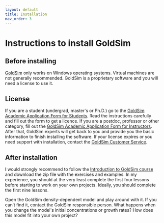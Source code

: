 ```yaml
---
layout: default
title: Installation
nav_order: 3
---
```


# Instructions to install GoldSim

## Before installing
[GoldSim](https://www.goldsim.com/)  only works on Windows operating systems. Virtual machines are not generally recommended. GoldSim is a proprietary software and you will need a license to use it.

## License

If you are a student (undergrad, master's or Ph.D.) go to the [GoldSim Academic Application Form for Students](https://www.goldsim.com/Forms/StudentAcademic/). Read the instructions carefully and fill out the form to get a licence. If you are a postdoc, professor or other category, fill out the [GoldSim Academic Application Form for Instructors](https://www.goldsim.com/Forms/InstructorAcademic/). After that, GoldSim experts will get back to you and provide you the basic information to finish installing the software. If your license expires or you need support with installation, contact the [GoldSim Customer Service](https://www.goldsim.com/Web/Customers/Support/).

## After installation

I would strongly recommend to follow the [Introduction to GoldSim course](https://www.goldsim.com/Courses/BasicGoldSim/) and download the zip file with the exercises and examples. In my experience, you should at the very least complete the first four lessons before starting to work on your own projects. Ideally, you should complete the first nine lessons.

Open the GoldSim density-dependent model and play around with it. If you can’t find it, contact the GoldSim responsible person. What happens when you change the model's initial concentrations or growth rates? How does this model fit into your own project?

